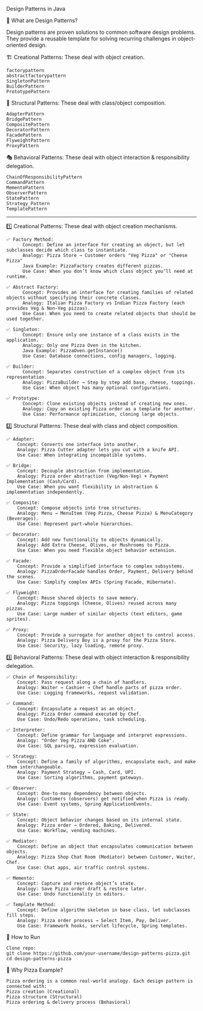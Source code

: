 Design Patterns in Java 

📖 What are Design Patterns?

Design patterns are proven solutions to common software design problems.
They provide a reusable template for solving recurring challenges in object-oriented design.

🏗 Creational Patterns:
    These deal with object creation.

    factorypattern
    abstractfactorypattern
    SingletonPattern
    BuilderPattern
    PrototypePattern
    
🧩 Structural Patterns:
    These deal with class/object composition.

    AdapterPattern
    BridgePattern
    CompositePattern
    DecoratorPattern
    FacadePattern
    FlyweightPattern
    ProxyPattern

🎭 Behavioral Patterns:
    These deal with object interaction & responsibility delegation.

    ChainOfResponsibilityPattern
    CommandPattern
    MementoPattern
    ObserverPattern
    StatePattern
    Strategy_Pattern
    TemplatePattern
-------------------------------------------------------------------------------------------------------------------------------------------------------------------------------------------------------------------
1️⃣ Creational Patterns:
    These deal with object creation mechanisms.

    ✅ Factory Method:
          Concept: Define an interface for creating an object, but let subclasses decide which class to instantiate.
          Analogy: Pizza Store → Customer orders "Veg Pizza" or "Cheese Pizza"
          Java Example: PizzaFactory creates different pizzas.
          Use Case: When you don’t know which class object you’ll need at runtime.

    ✅ Abstract Factory:
          Concept: Provides an interface for creating families of related objects without specifying their concrete classes.
          Analogy: Italian Pizza Factory vs Indian Pizza Factory (each provides Veg & Non-Veg pizzas).
          Use Case: When you need to create related objects that should be used together.

    ✅ Singleton:
          Concept: Ensure only one instance of a class exists in the application.
          Analogy: Only one Pizza Oven in the kitchen.
          Java Example: PizzaOven.getInstance()
          Use Case: Database connections, config managers, logging.

    ✅ Builder:
          Concept: Separates construction of a complex object from its representation.
          Analogy: PizzaBuilder → Step by step add base, cheese, toppings.
          Use Case: When object has many optional configurations.

    ✅ Prototype:
          Concept: Clone existing objects instead of creating new ones.
          Analogy: Copy an existing Pizza order as a template for another.
          Use Case: Performance optimization, cloning large objects.

2️⃣ Structural Patterns:
    These deal with class and object composition.

    ✅ Adapter:
        Concept: Converts one interface into another.
        Analogy: Pizza Cutter adapter lets you cut with a knife API.
        Use Case: When integrating incompatible systems.

    ✅ Bridge:
        Concept: Decouple abstraction from implementation.
        Analogy: Pizza order abstraction (Veg/Non-Veg) + Payment Implementation (Cash/Card).
        Use Case: When you want flexibility in abstraction & implementation independently.

    ✅ Composite:
        Concept: Compose objects into tree structures.
        Analogy: Menu → MenuItem (Veg Pizza, Cheese Pizza) & MenuCategory (Beverages).
        Use Case: Represent part-whole hierarchies.

    ✅ Decorator:
        Concept: Add new functionality to objects dynamically.
        Analogy: Add Extra Cheese, Olives, or Mushrooms to Pizza.
        Use Case: When you need flexible object behavior extension.

    ✅ Facade:
        Concept: Provide a simplified interface to complex subsystems.
        Analogy: PizzaOrderFacade handles Order, Payment, Delivery behind the scenes.
        Use Case: Simplify complex APIs (Spring Facade, Hibernate).

    ✅ Flyweight:
        Concept: Reuse shared objects to save memory.
        Analogy: Pizza toppings (Cheese, Olives) reused across many pizzas.
        Use Case: Large number of similar objects (text editors, game sprites).

    ✅ Proxy:
        Concept: Provide a surrogate for another object to control access.
        Analogy: Pizza Delivery Boy is a proxy for the Pizza Store.
        Use Case: Security, lazy loading, remote proxy.

3️⃣ Behavioral Patterns:
    These deal with object interaction & responsibility delegation.

    ✅ Chain of Responsibility:
        Concept: Pass request along a chain of handlers.
        Analogy: Waiter → Cashier → Chef handle parts of pizza order.
        Use Case: Logging frameworks, request validation.

    ✅ Command:
        Concept: Encapsulate a request as an object.
        Analogy: Pizza Order command executed by Chef.
        Use Case: Undo/Redo operations, task scheduling.

    ✅ Interpreter:
        Concept: Define grammar for language and interpret expressions.
        Analogy: "Order Veg Pizza AND Coke".
        Use Case: SQL parsing, expression evaluation.

    ✅ Strategy:
        Concept: Define a family of algorithms, encapsulate each, and make them interchangeable.
        Analogy: Payment Strategy → Cash, Card, UPI.
        Use Case: Sorting algorithms, payment gateways.

    ✅ Observer:
        Concept: One-to-many dependency between objects.
        Analogy: Customers (observers) get notified when Pizza is ready.
        Use Case: Event systems, Spring ApplicationEvents.

    ✅ State:
        Concept: Object behavior changes based on its internal state.
        Analogy: Pizza order → Ordered, Baking, Delivered.
        Use Case: Workflow, vending machines.

    ✅ Mediator:
        Concept: Define an object that encapsulates communication between objects.
        Analogy: Pizza Shop Chat Room (Mediator) between Customer, Waiter, Chef.
        Use Case: Chat apps, air traffic control systems.

    ✅ Memento:
        Concept: Capture and restore object’s state.
        Analogy: Save Pizza order draft & restore later.
        Use Case: Undo functionality in editors.

    ✅ Template Method:
        Concept: Define algorithm skeleton in base class, let subclasses fill steps.
        Analogy: Pizza order process → Select Item, Pay, Deliver.
        Use Case: Framework hooks, servlet lifecycle, Spring templates.

🚀 How to Run

    Clone repo:
    git clone https://github.com/your-username/design-patterns-pizza.git
    cd design-patterns-pizza



📌 Why Pizza Example?

    Pizza ordering is a common real-world analogy. Each design pattern is connected with:
    Pizza creation (Creational)
    Pizza structure (Structural)
    Pizza ordering & delivery process (Behavioral)
